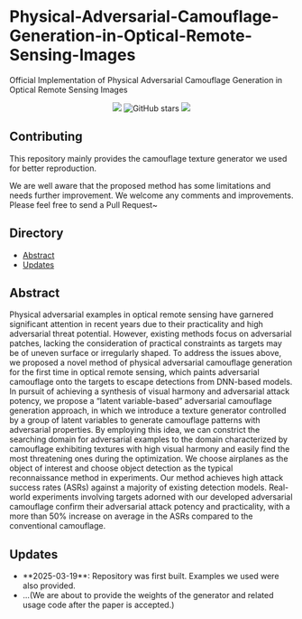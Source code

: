 # Physical-Adversarial-Camouflage-Generation-in-Optical-Remote-Sensing-Images
Official Implementation of Physical Adversarial Camouflage Generation in Optical Remote Sensing Images

<div align="center">


![](https://komarev.com/ghpvc/?username=PhysicsAttack&label=visitors)
![GitHub stars](https://badgen.net/github/stars/Arknightpzb/Physical-Adversarial-Camouflage-Generation-in-Optical-Remote-Sensing-Images)
[![](https://img.shields.io/badge/license-MIT-green)](#License)

</div>

## Contributing

This repository mainly provides the camouflage texture generator we used for better reproduction.

We are well aware that the proposed method has some limitations and needs further improvement. We welcome any comments and improvements. Please feel free to send a Pull Request~

## Directory
+ [Abstract](#Abstract)
+ [Updates](#Updates)
  
## Abstract
Physical adversarial examples in optical remote sensing have garnered significant attention in recent years due to their practicality and high adversarial threat potential. However, existing methods focus on adversarial patches, lacking the consideration of practical constraints as targets may be of uneven surface or irregularly shaped. To address the issues above, we proposed a novel method of physical adversarial camouflage generation for the first time in optical remote sensing, which paints adversarial camouflage onto the targets to escape detections from DNN-based models. In pursuit of achieving a synthesis of visual harmony and adversarial attack potency, we propose a “latent variable-based” adversarial camouflage generation approach, in which we introduce a texture generator controlled by a group of latent variables to generate camouflage patterns with adversarial properties. By employing this idea, we can constrict the searching domain for adversarial examples to the domain characterized by camouflage exhibiting textures with high visual harmony and easily find the most threatening ones during the optimization. We choose airplanes as the object of interest and choose object detection as the typical reconnaissance method in experiments. Our method achieves high attack success rates (ASRs) against a majority of existing detection models. Real-world experiments involving targets adorned with our developed adversarial camouflage confirm their adversarial attack potency and practicality, with a more than 50\% increase on average in the ASRs compared to the conventional camouflage.

## Updates
<ul>
<li>**2025-03-19**: Repository was first built. Examples we used were also provided.</li>
<li>...(We are about to provide the weights of the generator and related usage code after the paper is accepted.)</li>
</ul>
